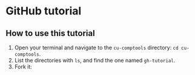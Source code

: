 # GitHub tutorial

## How to use this tutorial

1. Open your terminal and navigate to the `cu-comptools` directory: `cd cu-comptools`.
2. List the directories with `ls`, and find the one named `gh-tutorial`.
3. Fork it: 
